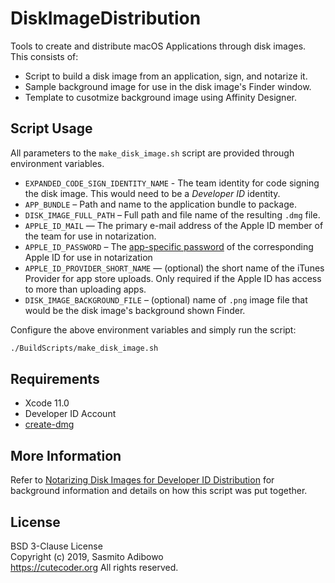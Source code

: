 # DiskImageDistribution

Tools to create and distribute macOS Applications through disk images. This consists of:

 - Script to build a disk image from an application, sign, and notarize it.
 - Sample background image for use in the disk image's Finder window.
 - Template to cusotmize background image using Affinity Designer.


## Script Usage

All parameters to the `make_disk_image.sh` script are provided through environment variables.

- `EXPANDED_CODE_SIGN_IDENTITY_NAME` - The team identity for code signing the disk image. This would need to be a _Developer ID_ identity.
- `APP_BUNDLE` – Path and name to the application bundle to package.
- `DISK_IMAGE_FULL_PATH` – Full path and file name of the resulting `.dmg` file.
- `APPLE_ID_MAIL` — The primary e-mail address of the Apple ID member of the team for use in notarization.
- `APPLE_ID_PASSWORD` – The [app-specific password](https://support.apple.com/en-us/HT204397) of the corresponding Apple ID for use in notarization
- `APPLE_ID_PROVIDER_SHORT_NAME` — (optional) the short name of the iTunes Provider for app store uploads. Only required if the Apple ID has access to more than uploading apps.
- `DISK_IMAGE_BACKGROUND_FILE` – (optional) name of `.png` image file that would be the disk image's background shown Finder.

Configure the above environment variables and simply run the script:

```bash
./BuildScripts/make_disk_image.sh
```

## Requirements

- Xcode 11.0
- Developer ID Account
- [create-dmg](https://github.com/andreyvit/create-dmg/releases)

## More Information

Refer to [Notarizing Disk Images for Developer ID Distribution](https://cutecoder.org/programming/notarize-disk-image-developer-id-distribution) for background information and details on how this script was put together.

## License

BSD 3-Clause License  
Copyright (c) 2019, Sasmito Adibowo  
https://cutecoder.org
All rights reserved.

